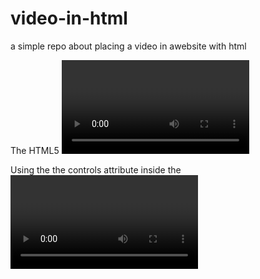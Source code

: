 # video-in-html

a simple repo about placing a video in awebsite with html

The HTML5 <video> element specifies a standard way to embed a video in a web page.
  
Using the the controls attribute inside the <video> element will add video controls, like play, pause, and volume.
